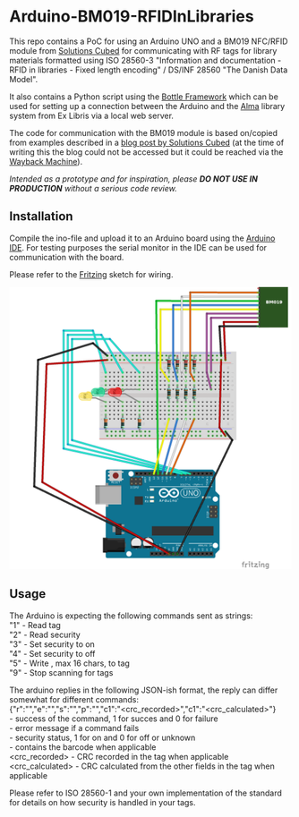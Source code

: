 # Arduino-BM019-RFIDInLibraries

This repo contains a PoC for using an Arduino UNO and a BM019 NFC/RFID module from [Solutions Cubed](https://www.solutions-cubed.com/) for communicating with RF tags for library materials formatted using ISO 28560-3 "Information and documentation - RFID in libraries - Fixed length encoding" / DS/INF 28560 "The Danish Data Model".

It also contains a Python script using the [Bottle Framework](https://bottlepy.org/) which can be used for setting up a connection between the Arduino and the [Alma](https://developers.exlibrisgroup.com/alma/integrations/rfid/information_for_rfid_vendor/) library system from Ex Libris via a local web server.

The code for communication with the BM019 module is based on/copied from examples described in a [blog post by Solutions Cubed]( http://blog.solutions-cubed.com/near-field-communication-nfc-with-the-arduino/) (at the time of writing this the blog could not be accessed but it could be reached via the [Wayback Machine](https://web.archive.org)).

*Intended as a prototype and for inspiration, please* ***DO NOT USE IN PRODUCTION*** *without a serious code review.*

## Installation

Compile the ino-file and upload it to an Arduino board using the [Arduino IDE](https://www.arduino.cc/en/software). For testing purposes the serial monitor in the IDE can be used for communication with the board.

Please refer to the [Fritzing](https://fritzing.org/) sketch for wiring.

![Fritzing sketch](documentation/images/bm019_iso28560_serial_bb_modified.png)

## Usage

The Arduino is expecting the following commands sent as strings:  
"1" - Read tag  
"2" - Read security  
"3" - Set security to on  
"4" - Set security to off  
"5<barcode>" - Write <barcode>, max 16 chars, to tag  
"9" - Stop scanning for tags  

The arduino replies in the following JSON-ish format, the reply can differ somewhat for different commands:  
{"r":"<result>","e":"<error>","s":"<security>","p":"<payload>","c1":"<crc_recorded>","c1":"<crc_calculated>"}  
<result> - success of the command, 1 for succes and 0 for failure  
<error> - error message if a command fails  
<security> - security status, 1 for on and 0 for off or unknown  
<payload> - contains the barcode when applicable  
<crc_recorded> - CRC recorded in the tag when applicable  
<crc_calculated> - CRC calculated from the other fields in the tag when applicable  

Please refer to ISO 28560-1 and your own implementation of the standard for details on how security is handled in your tags.